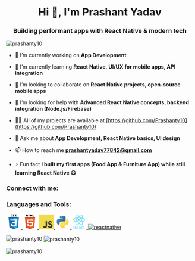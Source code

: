 <h1 align="center">Hi 👋, I'm Prashant Yadav</h1>
<h3 align="center">Building performant apps with React Native & modern tech</h3>

<p align="left"> <img src="https://komarev.com/ghpvc/?username=prashanty10&label=Profile%20views&color=0e75b6&style=flat" alt="prashanty10" /> </p>

- 🔭 I’m currently working on **App Development**

- 🌱 I’m currently learning **React Native, UI/UX for mobile apps, API integration**

- 👯 I’m looking to collaborate on **React Native projects, open-source mobile apps**

- 🤝 I’m looking for help with **Advanced React Native concepts, backend integration (Node.js/Firebase)**

- 👨‍💻 All of my projects are available at [https://github.com/Prashanty10](https://github.com/Prashanty10)

- 💬 Ask me about **App Development, React Native basics, UI design**

- 📫 How to reach me **prashantyadav77842@gmail.com**

- ⚡ Fun fact **I built my first apps (Food App & Furniture App) while still learning React Native 😃**

<h3 align="left">Connect with me:</h3>
<p align="left">
</p>

<h3 align="left">Languages and Tools:</h3>
<p align="left"> <a href="https://www.w3schools.com/css/" target="_blank" rel="noreferrer"> <img src="https://raw.githubusercontent.com/devicons/devicon/master/icons/css3/css3-original-wordmark.svg" alt="css3" width="40" height="40"/> </a> <a href="https://www.w3.org/html/" target="_blank" rel="noreferrer"> <img src="https://raw.githubusercontent.com/devicons/devicon/master/icons/html5/html5-original-wordmark.svg" alt="html5" width="40" height="40"/> </a> <a href="https://developer.mozilla.org/en-US/docs/Web/JavaScript" target="_blank" rel="noreferrer"> <img src="https://raw.githubusercontent.com/devicons/devicon/master/icons/javascript/javascript-original.svg" alt="javascript" width="40" height="40"/> </a> <a href="https://www.python.org" target="_blank" rel="noreferrer"> <img src="https://raw.githubusercontent.com/devicons/devicon/master/icons/python/python-original.svg" alt="python" width="40" height="40"/> </a> <a href="https://reactjs.org/" target="_blank" rel="noreferrer"> <img src="https://raw.githubusercontent.com/devicons/devicon/master/icons/react/react-original-wordmark.svg" alt="react" width="40" height="40"/> </a> <a href="https://reactnative.dev/" target="_blank" rel="noreferrer"> <img src="https://reactnative.dev/img/header_logo.svg" alt="reactnative" width="40" height="40"/> </a> </p>

<p><img align="left" src="https://github-readme-stats.vercel.app/api/top-langs?username=prashanty10&show_icons=true&locale=en&layout=compact" alt="prashanty10" /></p>

<p>&nbsp;<img align="center" src="https://github-readme-stats.vercel.app/api?username=prashanty10&show_icons=true&locale=en" alt="prashanty10" /></p>

<p><img align="center" src="https://github-readme-streak-stats.herokuapp.com/?user=prashanty10&" alt="prashanty10" /></p>
